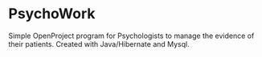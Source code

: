 # PsychoWork
Simple OpenProject program for Psychologists to manage the evidence of their patients. Created with Java/Hibernate and Mysql.
